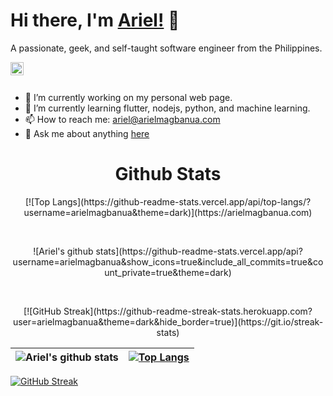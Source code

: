 # Hi there, I'm [Ariel!](https://arielmagbanua.github.io) 👋

A passionate, geek, and self-taught software engineer from the Philippines.

<a href="https://twitter.com/Ariel_Magbanua">
  <img align="left" alt="Ariel Magbanua | Twitter" width="21px" src="https://raw.githubusercontent.com/anuraghazra/anuraghazra/master/assets/twitter.svg" />
</a>

<br /><br />

- 🔭 I’m currently working on my personal web page.
- 🌱 I’m currently learning flutter, nodejs, python, and machine learning.
- 📫 How to reach me: [ariel@arielmagbanua.com](mailto:ariel@arielmagbanua.com)
- 💬 Ask me about anything [here](https://github.com/arielmagbanua/arielmagbanua/issues)

<h1 align="center">Github Stats</h1> 

<p align="center">
  [![Top Langs](https://github-readme-stats.vercel.app/api/top-langs/?username=arielmagbanua&theme=dark)](https://arielmagbanua.com)
<p>
<br>
<p align="center">
  ![Ariel's github stats](https://github-readme-stats.vercel.app/api?username=arielmagbanua&show_icons=true&include_all_commits=true&count_private=true&theme=dark)
<p>
<br>
<p align="center">
  [![GitHub Streak](https://github-readme-streak-stats.herokuapp.com?user=arielmagbanua&theme=dark&hide_border=true)](https://git.io/streak-stats)
<p>


| ![Ariel's github stats](https://github-readme-stats.vercel.app/api?username=arielmagbanua&show_icons=true&include_all_commits=true&count_private=true&theme=dark) | [![Top Langs](https://github-readme-stats.vercel.app/api/top-langs/?username=arielmagbanua&theme=dark)](https://arielmagbanua.com) |
|-------------------------------------------------------------------------------------------------------------------------------------------------------------------|----------------------------------------------------------------------------------------------------------------------------------------|


[![GitHub Streak](https://github-readme-streak-stats.herokuapp.com?user=arielmagbanua&theme=dark&hide_border=true)](https://git.io/streak-stats)
